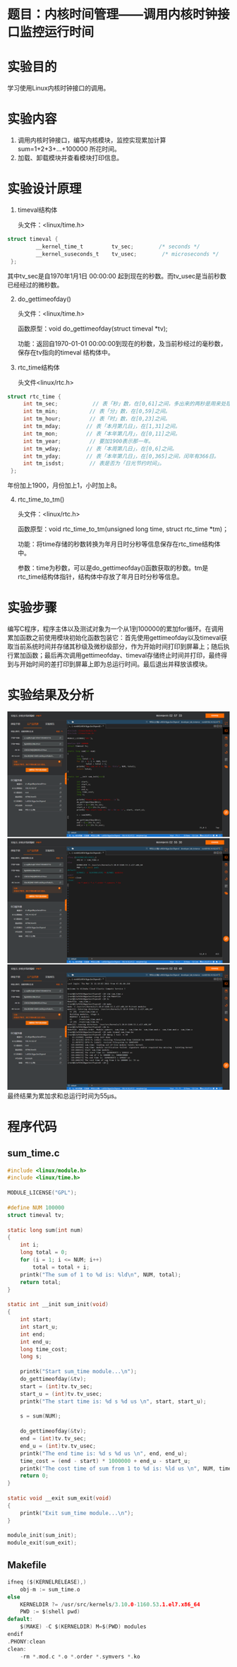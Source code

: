 # **题目：内核时间管理——调用内核时钟接口监控运行时间**

# 实验目的

学习使用Linux内核时钟接口的调用。

# 实验内容

1. 调用内核时钟接口，编写内核模块，监控实现累加计算sum=1+2+3+...+100000 所花时间。
2. 加载、卸载模块并查看模块打印信息。

# 实验设计原理

1. timeval结构体 

    头文件：<linux/time.h>
```c
struct timeval { 
         __kernel_time_t         tv_sec;        /* seconds */ 
         __kernel_suseconds_t    tv_usec;        /* microseconds */ 
 };
```
其中tv_sec是自1970年1月1日 00:00:00 起到现在的秒数。而tv_usec是当前秒数已经经过的微秒数。

2. do_gettimeofday()

    头文件：<linux/time.h>
    
    函数原型：void do_gettimeofday(struct timeval *tv);
    
    功能：返回自1970-01-01  00:00:00到现在的秒数，及当前秒经过的毫秒数，保存在tv指向的timeval 结构体中。

3. rtc_time结构体

    头文件<linux/rtc.h>
```c
struct rtc_time {
     int tm_sec;           // 表「秒」数，在[0,61]之间，多出来的两秒是用来处理跳秒问题用的。
     int tm_min;          // 表「分」数，在[0,59]之间。
     int tm_hour;         // 表「时」数，在[0,23]之间。
     int tm_mday;        // 表「本月第几日」，在[1,31]之间。
     int tm_mon;         // 表「本年第几月」，在[0,11]之间。
     int tm_year;         // 要加1900表示那一年。
     int tm_wday;        // 表「本周第几日」，在[0,6]之间。
     int tm_yday;        // 表「本年第几日」，在[0,365]之间，闰年有366日。
     int tm_isdst;        // 表是否为「日光节约时间」。
 };
```
年份加上1900，月份加上1，小时加上8。

4. rtc_time_to_tm()

    头文件：<linux/rtc.h>
    
    函数原型：void rtc_time_to_tm(unsigned long time, struct rtc_time *tm)；

    功能：将time存储的秒数转换为年月日时分秒等信息保存在rtc_time结构体中。
    
    参数：time为秒数，可以是do_gettimeofday()函数获取的秒数。tm是rtc_time结构体指针，结构体中存放了年月日时分秒等信息。

# 实验步骤

编写C程序，程序主体以及测试对象为一个从1到100000的累加for循环。在调用累加函数之前使用模块初始化函数包装它：首先使用gettimeofday以及timeval获取当前系统时间并存储其秒级及微秒级部分，作为开始时间打印到屏幕上；随后执行累加函数；最后再次调用gettimeofday、timeval存储终止时间并打印，最终得到与开始时间的差打印到屏幕上即为总运行时间。最后退出并释放该模块。

# 实验结果及分析

![code](1.png)
![Makefile](2.png)
![output](3.png)
最终结果为累加求和总运行时间为55μs。

# 程序代码

## sum_time.c

```c
#include <linux/module.h>
#include <linux/time.h>

MODULE_LICENSE("GPL");

#define NUM 100000
struct timeval tv;

static long sum(int num)
{
    int i;
    long total = 0;
    for (i = 1; i <= NUM; i++)
        total = total + i;
    printk("The sum of 1 to %d is: %ld\n", NUM, total);
    return total;
}

static int __init sum_init(void)
{
    int start;
    int start_u;
    int end;
    int end_u;
    long time_cost;
    long s;

    printk("Start sum_time module...\n");
    do_gettimeofday(&tv);
    start = (int)tv.tv_sec;
    start_u = (int)tv.tv_usec;
    printk("The start time is: %d s %d us \n", start, start_u);

    s = sum(NUM);

    do_gettimeofday(&tv);
    end = (int)tv.tv_sec;
    end_u = (int)tv.tv_usec;
    printk("The end time is: %d s %d us \n", end, end_u);
    time_cost = (end - start) * 1000000 + end_u - start_u;
    printk("The cost time of sum from 1 to %d is: %ld us \n", NUM, time_cost);
    return 0;
}

static void __exit sum_exit(void)
{
    printk("Exit sum_time module...\n");
}

module_init(sum_init);
module_exit(sum_exit);
```
## Makefile
```c
ifneq ($(KERNELRELEASE),)
    obj-m := sum_time.o
else
    KERNELDIR ?= /usr/src/kernels/3.10.0-1160.53.1.el7.x86_64
    PWD := $(shell pwd)
default:
    $(MAKE) -C $(KERNELDIR) M=$(PWD) modules
endif
.PHONY:clean
clean:
    -rm *.mod.c *.o *.order *.symvers *.ko
```